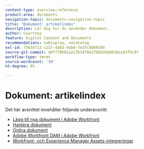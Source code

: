 ```yaml
---
content-type: overview;reference
product-area: documents
navigation-topic: documents-navigation-topic
title: "Dokument: artikelindex"
description: Lär dig hur du använder dokument.
author: Courtney
feature: Digital Content and Documents
recommendations: noDisplay, noCatalog
exl-id: 75635712-c237-4a83-9ab0-fe37c8069284
source-git-commit: ddff70b61a2c3b3479e278bb3bb8628ac83f5c97
workflow-type: tm+mt
source-wordcount: '39'
ht-degree: 0%

---
```


# Dokument: artikelindex

<!-- Audited: 1/2024 -->

Det här avsnittet innehåller följande underavsnitt:

* [Lägg till nya dokument i Adobe Workfront](../documents/adding-documents-to-workfront/add-new-documents-to-workfront.md)
* [Hantera dokument](../documents/managing-documents/manage-documents.md)
* [Ordna dokument](../documents/organizing-documents/organize-documents.md)
* [Adobe Workfront DAM i Adobe Workfront](../documents/workfront-dam-within-workfront/workfront-dam-in-workfrontt.md)
* [Workfront- och Experience Manager Assets-integreringar](../documents/workfront-and-experience-manager-integrations/wf-experience-manager-integrations.md)
